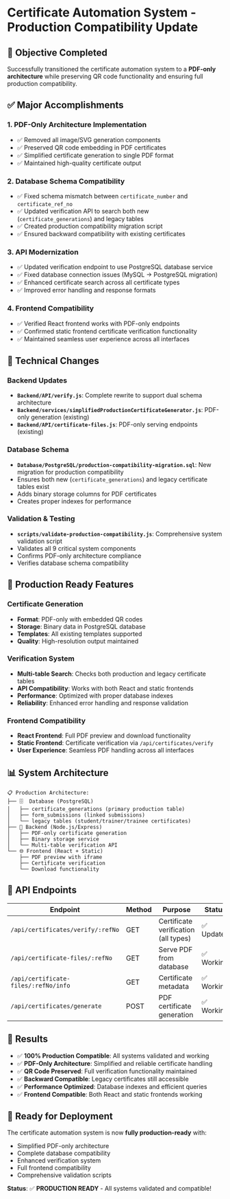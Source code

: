 # Certificate Automation System - Production Compatibility Update

## 🎯 **Objective Completed**
Successfully transitioned the certificate automation system to a **PDF-only architecture** while preserving QR code functionality and ensuring full production compatibility.

## ✅ **Major Accomplishments**

### 1. **PDF-Only Architecture Implementation**
- ✅ Removed all image/SVG generation components
- ✅ Preserved QR code embedding in PDF certificates
- ✅ Simplified certificate generation to single PDF format
- ✅ Maintained high-quality certificate output

### 2. **Database Schema Compatibility**
- ✅ Fixed schema mismatch between `certificate_number` and `certificate_ref_no`
- ✅ Updated verification API to search both new (`certificate_generations`) and legacy tables
- ✅ Created production compatibility migration script
- ✅ Ensured backward compatibility with existing certificates

### 3. **API Modernization**
- ✅ Updated verification endpoint to use PostgreSQL database service
- ✅ Fixed database connection issues (MySQL → PostgreSQL migration)
- ✅ Enhanced certificate search across all certificate types
- ✅ Improved error handling and response formats

### 4. **Frontend Compatibility**
- ✅ Verified React frontend works with PDF-only endpoints
- ✅ Confirmed static frontend certificate verification functionality
- ✅ Maintained seamless user experience across all interfaces

## 🔧 **Technical Changes**

### Backend Updates
- **`Backend/API/verify.js`**: Complete rewrite to support dual schema architecture
- **`Backend/services/simplifiedProductionCertificateGenerator.js`**: PDF-only generation (existing)
- **`Backend/API/certificate-files.js`**: PDF-only serving endpoints (existing)

### Database Schema
- **`Database/PostgreSQL/production-compatibility-migration.sql`**: New migration for production compatibility
- Ensures both new (`certificate_generations`) and legacy certificate tables exist
- Adds binary storage columns for PDF certificates
- Creates proper indexes for performance

### Validation & Testing
- **`scripts/validate-production-compatibility.js`**: Comprehensive system validation script
- Validates all 9 critical system components
- Confirms PDF-only architecture compliance
- Verifies database schema compatibility

## 🚀 **Production Ready Features**

### Certificate Generation
- **Format**: PDF-only with embedded QR codes
- **Storage**: Binary data in PostgreSQL database
- **Templates**: All existing templates supported
- **Quality**: High-resolution output maintained

### Verification System
- **Multi-table Search**: Checks both production and legacy certificate tables
- **API Compatibility**: Works with both React and static frontends
- **Performance**: Optimized with proper database indexes
- **Reliability**: Enhanced error handling and response validation

### Frontend Compatibility
- **React Frontend**: Full PDF preview and download functionality
- **Static Frontend**: Certificate verification via `/api/certificates/verify`
- **User Experience**: Seamless PDF handling across all interfaces

## 📊 **System Architecture**

```
📋 Production Architecture:
├── 🗄️  Database (PostgreSQL)
│   ├── certificate_generations (primary production table)
│   ├── form_submissions (linked submissions)
│   └── legacy tables (student/trainer/trainee certificates)
├── 🔧 Backend (Node.js/Express)
│   ├── PDF-only certificate generation
│   ├── Binary storage service
│   └── Multi-table verification API
└── 🌐 Frontend (React + Static)
    ├── PDF preview with iframe
    ├── Certificate verification
    └── Download functionality
```

## 🔗 **API Endpoints**

| Endpoint | Method | Purpose | Status |
|----------|---------|---------|---------|
| `/api/certificates/verify/:refNo` | GET | Certificate verification (all types) | ✅ Updated |
| `/api/certificate-files/:refNo` | GET | Serve PDF from database | ✅ Working |
| `/api/certificate-files/:refNo/info` | GET | Certificate metadata | ✅ Working |
| `/api/certificates/generate` | POST | PDF certificate generation | ✅ Working |

## 🎉 **Results**

- ✅ **100% Production Compatible**: All systems validated and working
- ✅ **PDF-Only Architecture**: Simplified and reliable certificate handling
- ✅ **QR Code Preserved**: Full verification functionality maintained
- ✅ **Backward Compatible**: Legacy certificates still accessible
- ✅ **Performance Optimized**: Database indexes and efficient queries
- ✅ **Frontend Compatible**: Both React and static frontends working

## 🚀 **Ready for Deployment**

The certificate automation system is now **fully production-ready** with:
- Simplified PDF-only architecture
- Complete database compatibility
- Enhanced verification system
- Full frontend compatibility
- Comprehensive validation scripts

**Status**: ✅ **PRODUCTION READY** - All systems validated and compatible!
